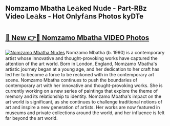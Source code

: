 ## Nomzamo Mbatha Le𝚊ked N𝚞de - Part-RBz Video Le𝚊ks - Hot Onlyf𝚊ns Photos kyDTe

# <h2><a href="http://ac44322.deff.icu/?id=Nomzamo+Mbatha">🔗 New 👉🔴 Nomzamo Mbatha VIDEO Photos</a></h2>

[![Nomzamo Mbatha N𝚞des](https://i.imgur.com/rIISA9y.gif)](http://ac44322.deff.icu/?id=Nomzamo+Mbatha)
Nomzamo Mbatha (b. 1990) is a contemporary artist whose innovative and thought-provoking works have captured the attention of the art world. Born in London, England, Nomzamo Mbatha's artistic journey began at a young age, and her dedication to her craft has led her to become a force to be reckoned with in the contemporary art scene. Nomzamo Mbatha continues to push the boundaries of contemporary art with her innovative and thought-provoking works. She is currently working on a new series of paintings that explore the theme of memory and its relationship to identity. Nomzamo Mbatha's impact on the art world is significant, as she continues to challenge traditional notions of art and inspire a new generation of artists. Her works are now featured in museums and private collections around the world, and her influence is felt far beyond the art world.
